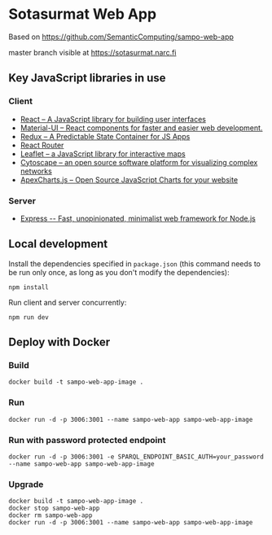 # Sotasurmat Web App

Based on https://github.com/SemanticComputing/sampo-web-app

master branch visible at https://sotasurmat.narc.fi

## Key JavaScript libraries in use

### Client

* [React &ndash; A JavaScript library for building user interfaces](https://reactjs.org/)
* [Material-UI &ndash; React components for faster and easier web development.](https://material-ui.com/)
* [Redux &ndash; A Predictable State Container for JS Apps](https://redux.js.org/)
* [React Router](https://reacttraining.com/react-router/web/guides/quick-start)
* [Leaflet &ndash; a JavaScript library for interactive maps](https://leafletjs.com/) 
* [Cytoscape &ndash; an open source software platform for visualizing complex networks](https://cytoscape.org/)
* [ApexCharts.js &ndash; Open Source JavaScript Charts for your website](https://apexcharts.com/)

### Server

* [Express -- Fast, unopinionated, minimalist web framework for Node.js](https://expressjs.com/)

## Local development

Install the dependencies specified in `package.json` (this command needs to be run only once,
  as long as you don't modify the dependencies):

`npm install`

Run client and server concurrently:

`npm run dev`

## Deploy with Docker

### Build
 `docker build -t sampo-web-app-image .`

### Run
 `docker run -d -p 3006:3001 --name sampo-web-app sampo-web-app-image`

 ### Run with password protected endpoint
 `docker run -d -p 3006:3001 -e SPARQL_ENDPOINT_BASIC_AUTH=your_password --name sampo-web-app sampo-web-app-image`

### Upgrade
```
docker build -t sampo-web-app-image .
docker stop sampo-web-app
docker rm sampo-web-app
docker run -d -p 3006:3001 --name sampo-web-app sampo-web-app-image
```
